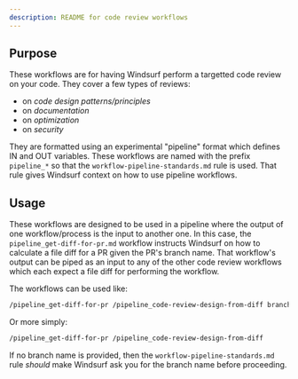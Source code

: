 ```yaml
---
description: README for code review workflows
---
```


## Purpose

These workflows are for having Windsurf perform a targetted code review on your code. They cover a few types of reviews:
 - on _code design patterns/principles_
 - on _documentation_
 - on _optimization_
 - on _security_

They are formatted using an experimental "pipeline" format which defines IN and OUT variables. These workflows are named with the prefix `pipeline_*` so that the `workflow-pipeline-standards.md` rule is used. That rule gives Windsurf context on how to use pipeline workflows.

## Usage

These workflows are designed to be used in a pipeline where the output of one workflow/process is the input to another one. In this case, the `pipeline_get-diff-for-pr.md` workflow instructs Windsurf on how to calculate a file diff for a PR given the PR's branch name. That workflow's output can be piped as an input to any of the other code review workflows which each expect a file diff for performing the workflow. 

The workflows can be used like:

```bash
/pipeline_get-diff-for-pr /pipeline_code-review-design-from-diff branchName: {name/of/branch}
```

Or more simply:


```bash
/pipeline_get-diff-for-pr /pipeline_code-review-design-from-diff
```

If no branch name is provided, then the `workflow-pipeline-standards.md` rule _should_ make Windsurf ask you for the branch name before proceeding. 
